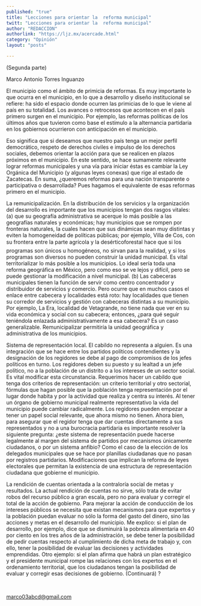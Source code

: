 ```yaml
---
published: "true"
title: "Lecciones para orientar la  reforma municipal"
twitt: "Lecciones para orientar la  reforma municipal"
author: "REDACCION"
authorlink: "https://ljz.mx/acercade.html"
category: "Opinión"
layout: "posts"

---
```



  (Segunda parte)



  Marco Antonio Torres Inguanzo



  El municipio como el ámbito de primicia de reformas. Es muy importante lo que ocurra en el municipio, en lo que a desarrollo y diseño institucional se refiere: ha sido el espacio donde ocurren las primicias de lo que le viene al país en su totalidad. Los avances o retrocesos que acontecen en el país primero surgen en el municipio. Por ejemplo, las reformas políticas de los últimos años que tuvieron como base el estímulo a la alternancia partidaria en los gobiernos ocurrieron con anticipación en el municipio.



  Eso significa que si deseamos que nuestro país tenga un mejor perfil democrático, respeto de derechos civiles e impulso de los derechos sociales, debemos orientar la acción para que se realicen en plazos próximos en el municipio. En este sentido, se hace sumamente relevante lograr reformas municipales y una vía para iniciar éstas es cambiar la Ley Orgánica del Municipio (y algunas leyes conexas) que rige al estado de Zacatecas. En suma, ¿queremos reformas para una nación transparente o participativa o desarrollada? Pues hagamos el equivalente de esas reformas primero en el municipio.



  La remunicipalización. En la distribución de los servicios y la organización del desarrollo es importante que los municipios tengan dos rasgos vitales: (a) que su geografía administrativa se acerque lo más posible a las geografías naturales y económicas; hay municipios que se rompen por fronteras naturales, la cuales hacen que sus dinámicas sean muy distintas y eviten la homogeneidad de políticas públicas; por ejemplo, Villa de Cos, con su frontera entre la parte agrícola y la desérticoforestal hace que si los programas son únicos u homogéneos, no sirvan para la realidad, y si los programas son diversos no pueden construir la unidad municipal. Es vital territorializar lo más posible a los municipios. Lo ideal sería toda una reforma geográfica en México, pero como eso se ve lejos y difícil, pero se puede gestionar la modificación a nivel municipal. (b) Las cabeceras municipales tienen la función de servir como centro concentrador y distribuidor de servicios y comercio. Pero ocurre que en muchos casos el enlace entre cabecera y localidades está roto: hay localidades que tienen su corredor de servicios y gestión con cabeceras distintas a su municipio. Por ejemplo, La Era, localidad de Vetagrande, no tiene nada que ver en su vida económica y social con su cabecera; entonces, ¿para qué seguir teniéndola enlazada administrativamente a esa cabecera? Es un caso generalizable. Remunicipalizar permitiría la unidad geográfica y administrativa de los municipios.



  Sistema de representación local. El cabildo no representa a alguien. Es una integración que se hace entre los partidos políticos contendientes y la designación de los regidores se debe al pago de compromisos de los jefes políticos en turno. Los regidores deben su puesto y su lealtad a un jefe político, no a la población de un distrito o a los intereses de un sector social. Es vital modificar esta circunstancia. Requerimos hacer un cabildo que tenga dos criterios de representación: un criterio territorial y otro sectorial, fórmulas que hagan posible que la población tenga representación por el lugar donde habita y por la actividad que realiza y centra su interés. Al tener un órgano de gobierno municipal realmente representativo la vida del municipio puede cambiar radicalmente. Los regidores pueden empezar a tener un papel social relevante, que ahora mismo no tienen. Ahora bien, para asegurar que el regidor tenga que dar cuentas directamente a sus representados y no a una burocracia partidaria es importante resolver la siguiente pregunta: ¿este sistema de representación puede hacerse legalmente al margen del sistema de partidos por mecanismos únicamente ciudadanos, o por un sistema anfibio? Como el caso de la elección de los delegados municipales que se hace por planillas ciudadanas que no pasan por registros partidarios. Modificaciones que implican la reforma de leyes electorales que permitan la existencia de una estructura de representación ciudadana que gobierne el municipio.



  La rendición de cuentas orientada a la contraloría social de metas y resultados. La actual rendición de cuentas no sirve, sólo trata de evitar robos del recurso público a gran escala, pero no para evaluar y corregir el total de la acción de gobierno. Para mejorar la acción de conducción de los intereses públicos se necesita que existan mecanismos para que expertos y la población puedan evaluar no sólo la forma del gasto del dinero, sino las acciones y metas en el desarrollo del municipio. Me explico: si el plan de desarrollo, por ejemplo, dice que se disminuirá la pobreza alimentaria en 40 por ciento en los tres años de la administración, se debe tener la posibilidad de pedir cuentas respecto al cumplimiento de dicha meta de trabajo y, con ello, tener la posibilidad de evaluar las decisiones y actividades emprendidas. Otro ejemplo: si el plan afirma que habrá un plan estratégico y el presidente municipal rompe las relaciones con los expertos en el ordenamiento territorial, que los ciudadanos tengan la posibilidad de evaluar y corregir esas decisiones de gobierno. (Continuará) ?



   



  marco03abcd@gmail.com

